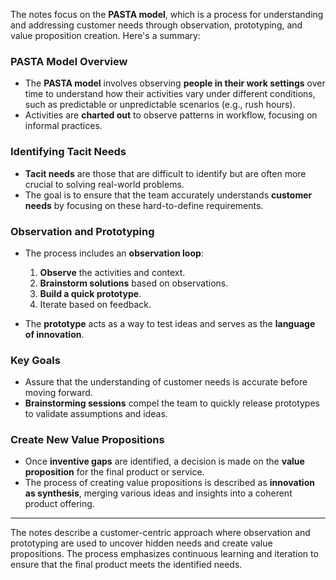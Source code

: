 The notes focus on the **PASTA model**, which is a process for understanding and addressing customer needs through observation, prototyping, and value proposition creation. Here's a summary:

### **PASTA Model Overview**
- The **PASTA model** involves observing **people in their work settings** over time to understand how their activities vary under different conditions, such as predictable or unpredictable scenarios (e.g., rush hours).
- Activities are **charted out** to observe patterns in workflow, focusing on informal practices.

### **Identifying Tacit Needs**
- **Tacit needs** are those that are difficult to identify but are often more crucial to solving real-world problems.
- The goal is to ensure that the team accurately understands **customer needs** by focusing on these hard-to-define requirements.

### **Observation and Prototyping**
- The process includes an **observation loop**:
  1. **Observe** the activities and context.
  2. **Brainstorm solutions** based on observations.
  3. **Build a quick prototype**.
  4. Iterate based on feedback.
  
- The **prototype** acts as a way to test ideas and serves as the **language of innovation**.

### **Key Goals**
- Assure that the understanding of customer needs is accurate before moving forward.
- **Brainstorming sessions** compel the team to quickly release prototypes to validate assumptions and ideas.

### **Create New Value Propositions**
- Once **inventive gaps** are identified, a decision is made on the **value proposition** for the final product or service.
- The process of creating value propositions is described as **innovation as synthesis**, merging various ideas and insights into a coherent product offering.

---

The notes describe a customer-centric approach where observation and prototyping are used to uncover hidden needs and create value propositions. The process emphasizes continuous learning and iteration to ensure that the final product meets the identified needs.
